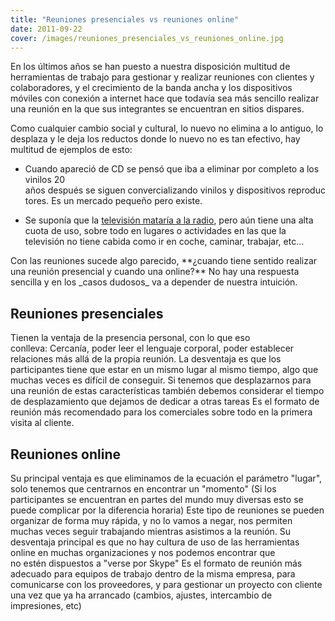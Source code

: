 ```yaml
---
title: "Reuniones presenciales vs reuniones online"
date: 2011-09-22
cover: /images/reuniones_presenciales_vs_reuniones_online.jpg
---
```

En los últimos años se han puesto a nuestra disposición multitud de herramientas de trabajo para gestionar y realizar reuniones con clientes y colaboradores, y el crecimiento de la banda ancha y los dispositivos móviles con conexión a internet hace que todavía sea más sencillo realizar una reunión en la que sus integrantes se encuentran en sitios dispares.

Como cualquier cambio social y cultural, lo nuevo no elimina a lo antiguo, lo desplaza y le deja los reductos donde lo nuevo no es tan efectivo, hay multitud de ejemplos de esto:

*   Cuando apareció de CD se pensó que iba a eliminar por completo a los vinilos 20 años después se siguen convercializando vinilos y dispositivos reproductores. Es un mercado pequeño pero existe.

*   Se suponía que la [televisión mataría a la radio](http://www.youtube.com/watch?v=Iwuy4hHO3YQ), pero aún tiene una alta cuota de uso, sobre todo en lugares o actividades en las que la televisión no tiene cabida como ir en coche, caminar, trabajar, etc...

<div>Con las reuniones sucede algo parecido, **¿cuando tiene sentido realizar una reunión presencial y cuando una online?** No hay una respuesta sencilla y en los _casos dudosos_ va a depender de nuestra intuición.</div>

## Reuniones presenciales

Tienen la ventaja de la presencia personal, con lo que eso conlleva: Cercanía, poder leer el lenguaje corporal, poder establecer relaciones más allá de la propia reunión. La desventaja es que los participantes tiene que estar en un mismo lugar al mismo tiempo, algo que muchas veces es difícil de conseguir. Si tenemos que desplazarnos para una reunión de estas características también debemos considerar el tiempo de desplazamiento que dejamos de dedicar a otras tareas Es el formato de reunión más recomendado para los comerciales sobre todo en la primera visita al cliente.

## Reuniones online

Su principal ventaja es que eliminamos de la ecuación el parámetro "lugar", solo tenemos que centrarnos en encontrar un "momento" (Si los participantes se encuentran en partes del mundo muy diversas esto se puede complicar por la diferencia horaria) Este tipo de reuniones se pueden organizar de forma muy rápida, y no lo vamos a negar, nos permiten muchas veces seguir trabajando mientras asistimos a la reunión. Su desventaja principal es que no hay cultura de uso de las herramientas online en muchas organizaciones y nos podemos encontrar que no estén dispuestos a "verse por Skype" Es el formato de reunión más adecuado para equipos de trabajo dentro de la misma empresa, para comunicarse con los proveedores, y para gestionar un proyecto con cliente una vez que ya ha arrancado (cambios, ajustes, intercambio de impresiones, etc)

